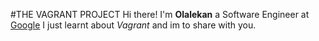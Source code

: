 #THE VAGRANT PROJECT
 Hi there! I'm **Olalekan** a Software Engineer at [Google](https://google.com) I just learnt about _Vagrant_ and im to share with you.

